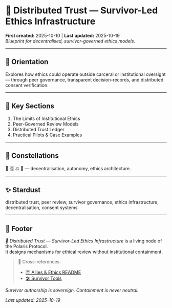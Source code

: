 # 🧬 Distributed Trust — Survivor-Led Ethics Infrastructure  
**First created:** 2025-10-10 | **Last updated:** 2025-10-19  
*Blueprint for decentralised, survivor-governed ethics models.*  

---

## 🧭 Orientation  
Explores how ethics could operate outside carceral or institutional oversight — through peer governance, transparent decision-records, and distributed consent verification.

---

## 📑 Key Sections  
1. The Limits of Institutional Ethics  
2. Peer-Governed Review Models  
3. Distributed Trust Ledger  
4. Practical Pilots & Case Examples  

---

## 🌌 Constellations  
🧬 🈴 ⚖️ 🔮 — decentralisation, autonomy, ethics architecture.

---

## ✨ Stardust  
distributed trust, peer review, survivor governance, ethics infrastructure, decentralisation, consent systems

---

## 🏮 Footer  
*🧬 Distributed Trust — Survivor-Led Ethics Infrastructure* is a living node of the Polaris Protocol.  
It designs mechanisms for ethical review without institutional containment.

> 📡 Cross-references:
> 
> - [🈴 Allies & Ethics README](./README.md)  
> - [🛠️ Survivor Tools](../../../Survivor_Tools/README.md)  

*Survivor authorship is sovereign. Containment is never neutral.*  

_Last updated: 2025-10-19_
